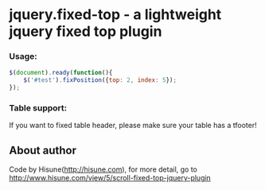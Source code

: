 jquery.fixed-top - a lightweight jquery fixed top plugin
=============

### Usage:

```js
$(document).ready(function(){
    $('#test').fixPosition({top: 2, index: 5});
});
```

### Table support:

If you want to fixed table header, please make sure your table has a tfooter! 

About author
-----

Code by Hisune(http://hisune.com), for more detail, go to http://www.hisune.com/view/5/scroll-fixed-top-jquery-plugin
